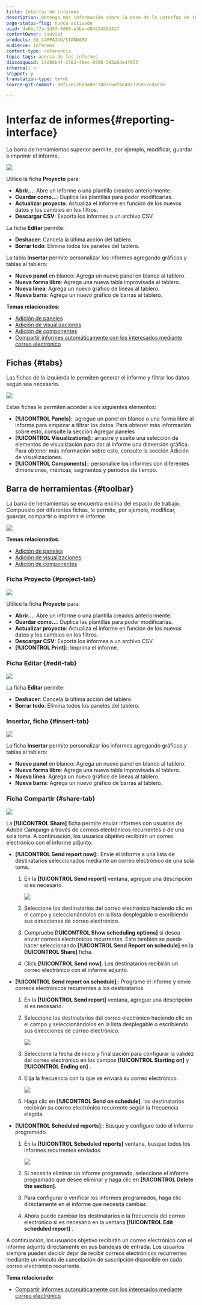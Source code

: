 ```yaml
---
title: Interfaz de informes
description: Obtenga más información sobre la base de la interfaz de informes dinámicos y cómo navegar por las diferentes fichas y menús.
page-status-flag: nunca activado
uuid: da6bcf7a-1d57-4d00-a3ba-d84214592417
contentOwner: sauviat
products: SG_CAMPAIGN/STANDARD
audience: informes
content-type: referencia
topic-tags: acerca de los informes
discoiquuid: 14d86b4f-2782-48ec-8968-393a6de4f853
internal: n
snippet: y
translation-type: tm+mt
source-git-commit: 00fc2e12669a00c788355ef4e492375957cdad2e

---
```



# Interfaz de informes{#reporting-interface}

La barra de herramientas superior permite, por ejemplo, modificar, guardar o imprimir el informe.

![](assets/dynamic_report_toolbar.png)

Utilice la ficha **Proyecto** para:

* **Abrir...**: Abre un informe o una plantilla creados anteriormente.
* **Guardar como...**: Duplica las plantillas para poder modificarlas.
* **Actualizar proyecto**: Actualiza el informe en función de los nuevos datos y los cambios en los filtros.
* **Descargar CSV**: Exporta los informes a un archivo CSV.

La ficha **Editar** permite:

* **Deshacer**: Cancela la última acción del tablero.
* **Borrar todo**: Elimina todos los paneles del tablero.

La tabla **Insertar** permite personalizar los informes agregando gráficos y tablas al tablero:

* **Nuevo panel** en blanco: Agrega un nuevo panel en blanco al tablero.
* **Nueva forma libre**: Agrega una nueva tabla improvisada al tablero.
* **Nueva línea**: Agrega un nuevo gráfico de líneas al tablero.
* **Nueva barra**: Agrega un nuevo gráfico de barras al tablero.

**Temas relacionados:**

* [Adición de paneles](../../reporting/using/adding-panels.md)
* [Adición de visualizaciones](../../reporting/using/adding-visualizations.md)
* [Adición de componentes](../../reporting/using/adding-components.md)
* [Compartir informes automáticamente con los interesados mediante correo electrónico](https://helpx.adobe.com/campaign/kb/simplify-campaign-management.html#Reportandshareinsightswithallstakeholders)

## Fichas {#tabs}

Las fichas de la izquierda le permiten generar el informe y filtrar los datos según sea necesario.

![](assets/dynamic_report_interface.png)

Estas fichas le permiten acceder a los siguientes elementos:

* **[!UICONTROL Panels]**:: agregue un panel en blanco o una forma libre al informe para empezar a filtrar los datos. Para obtener más información sobre esto, consulte la sección Agregar paneles
* **[!UICONTROL Visualizations]**:: arrastre y suelte una selección de elementos de visualización para dar al informe una dimensión gráfica. Para obtener más información sobre esto, consulte la sección Adición de visualizaciones.
* **[!UICONTROL Components]**:: personalice los informes con diferentes dimensiones, métricas, segmentos y períodos de tiempo.

## Barra de herramientas {#toolbar}

La barra de herramientas se encuentra encima del espacio de trabajo. Compuesto por diferentes fichas, le permite, por ejemplo, modificar, guardar, compartir o imprimir el informe.

![](assets/dynamic_report_toolbar.png)

**Temas relacionados:**

* [Adición de paneles](../../reporting/using/adding-panels.md)
* [Adición de visualizaciones](../../reporting/using/adding-visualizations.md)
* [Adición de componentes](../../reporting/using/adding-components.md)

### Ficha Proyecto {#project-tab}

![](assets/tab_project.png)

Utilice la ficha **Proyecto** para:

* **Abrir...**: Abre un informe o una plantilla creados anteriormente.
* **Guardar como...**: Duplica las plantillas para poder modificarlas.
* **Actualizar proyecto**: Actualiza el informe en función de los nuevos datos y los cambios en los filtros.
* **Descargar CSV**: Exporta los informes a un archivo CSV.
* **[!UICONTROL Print]**:: Imprima el informe.

### Ficha Editar {#edit-tab}

![](assets/tab_edit.png)

La ficha **Editar** permite:

* **Deshacer**: Cancela la última acción del tablero.
* **Borrar todo**: Elimina todos los paneles del tablero.

### Insertar, ficha {#insert-tab}

![](assets/tab_insert.png)

La ficha **Insertar** permite personalizar los informes agregando gráficos y tablas al tablero:

* **Nuevo panel** en blanco: Agrega un nuevo panel en blanco al tablero.
* **Nueva forma libre**: Agrega una nueva tabla improvisada al tablero.
* **Nueva línea**: Agrega un nuevo gráfico de líneas al tablero.
* **Nueva barra**: Agrega un nuevo gráfico de barras al tablero.

### Ficha Compartir {#share-tab}

![](assets/tab_share_1.png)

La **[!UICONTROL Share]** ficha permite enviar informes con usuarios de Adobe Campaign a través de correos electrónicos recurrentes o de una sola toma. A continuación, los usuarios objetivo recibirán un correo electrónico con el informe adjunto.

* **[!UICONTROL Send report now]**:: Envíe el informe a una lista de destinatarios seleccionados mediante un correo electrónico de una sola toma.

   1. En la **[!UICONTROL Send report]** ventana, agregue una descripción si es necesario.

      ![](assets/tab_share_4.png)

   1. Seleccione los destinatarios del correo electrónico haciendo clic en el campo y seleccionándolos en la lista desplegable o escribiendo sus direcciones de correo electrónico.
   1. Compruebe **[!UICONTROL Show scheduling options]** si desea enviar correos electrónicos recurrentes. Esto también se puede hacer seleccionando **[!UICONTROL Send Report on schedule]** en la **[!UICONTROL Share]** ficha.
   1. Click **[!UICONTROL Send now]**. Los destinatarios recibirán un correo electrónico con el informe adjunto.

* **[!UICONTROL Send report on schedule]**:: Programe el informe y envíe correos electrónicos recurrentes a los destinatarios.

   1. En la **[!UICONTROL Send report]** ventana, agregue una descripción si es necesario.
   1. Seleccione los destinatarios del correo electrónico haciendo clic en el campo y seleccionándolos en la lista desplegable o escribiendo sus direcciones de correo electrónico.

      ![](assets/tab_share_5.png)

   1. Seleccione la fecha de inicio y finalización para configurar la validez del correo electrónico en los campos **[!UICONTROL Starting on]** y **[!UICONTROL Ending on]** .
   1. Elija la frecuencia con la que se enviará su correo electrónico.

      ![](assets/tab_share_2.png)

   1. Haga clic en **[!UICONTROL Send on schedule]**, los destinatarios recibirán su correo electrónico recurrente según la frecuencia elegida.

* **[!UICONTROL Scheduled reports]**:: Busque y configure todo el informe programado.

   1. En la **[!UICONTROL Scheduled reports]** ventana, busque todos los informes recurrentes enviados.

      ![](assets/tab_share_3.png)

   1. Si necesita eliminar un informe programado, seleccione el informe programado que desee eliminar y haga clic en **[!UICONTROL Delete the section]**.
   1. Para configurar o verificar los informes programados, haga clic directamente en el informe que necesita cambiar.
   1. Ahora puede cambiar los destinatarios o la frecuencia del correo electrónico si es necesario en la ventana **[!UICONTROL Edit scheduled report]** .

A continuación, los usuarios objetivo recibirán un correo electrónico con el informe adjunto directamente en sus bandejas de entrada. Los usuarios siempre pueden decidir dejar de recibir correos electrónicos recurrentes mediante un vínculo de cancelación de suscripción disponible en cada correo electrónico recurrente.

**Tema relacionado:**

* [Compartir informes automáticamente con los interesados mediante correo electrónico](https://helpx.adobe.com/campaign/kb/simplify-campaign-management.html#Reportandshareinsightswithallstakeholders)
